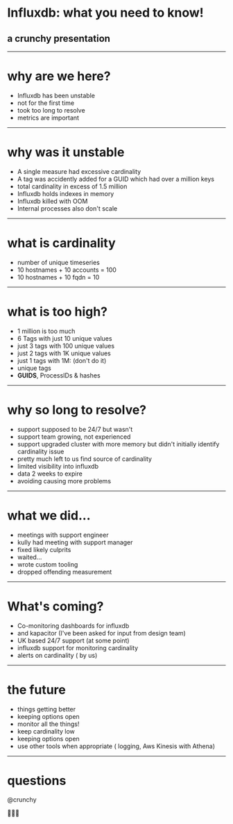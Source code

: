 # Influxdb: what you need to know!
## a crunchy presentation
---
# why are we here?
- Influxdb has been unstable
- not for the first time
- took too long to resolve
- metrics are important

---
# why was it unstable
* A single measure had excessive cardinality
* A tag was accidently added for a GUID which had over a million keys
* total cardinality in excess of 1.5 million
* Influxdb holds indexes in memory
* Influxdb killed with OOM
* Internal processes also don't scale

---
# what is cardinality
- number of unique timeseries
- 10 hostnames + 10 accounts = 100
- 10 hostnames + 10 fqdn = 10

---
# what is too high?
- 1 million is too much
- 6 Tags with just 10 unique values
- just 3 tags with 100 unique values
- just 2 tags with 1K unique values
- just 1 tags with 1M: (don't do it)
- unique tags
-  **GUIDS**, ProcessIDs & hashes

---
# why so long to resolve?
- support supposed to be 24/7 but wasn't
- support team growing, not experienced
- support upgraded cluster with more memory  but didn't initially identify cardinality issue
- pretty much left to us find source of cardinality
- limited visibility into influxdb
- data 2 weeks to expire
- avoiding causing more problems

---
# what we did...
- meetings with support engineer
- kully had meeting with support manager
- fixed likely culprits
- waited...
- wrote custom tooling
- dropped offending measurement

---
# What's coming?
- Co-monitoring dashboards for influxdb
- and kapacitor (I've been asked for input from design team)
- UK based 24/7 support (at some point)
- influxdb support for monitoring cardinality
- alerts on cardinality ( by us)

---
# the future
- things getting better
- keeping options open
- monitor all the things!
- keep cardinality low
- keeping options open
- use other tools when appropriate ( logging, Aws Kinesis with Athena)

---
# questions

@crunchy

👯👯👯

